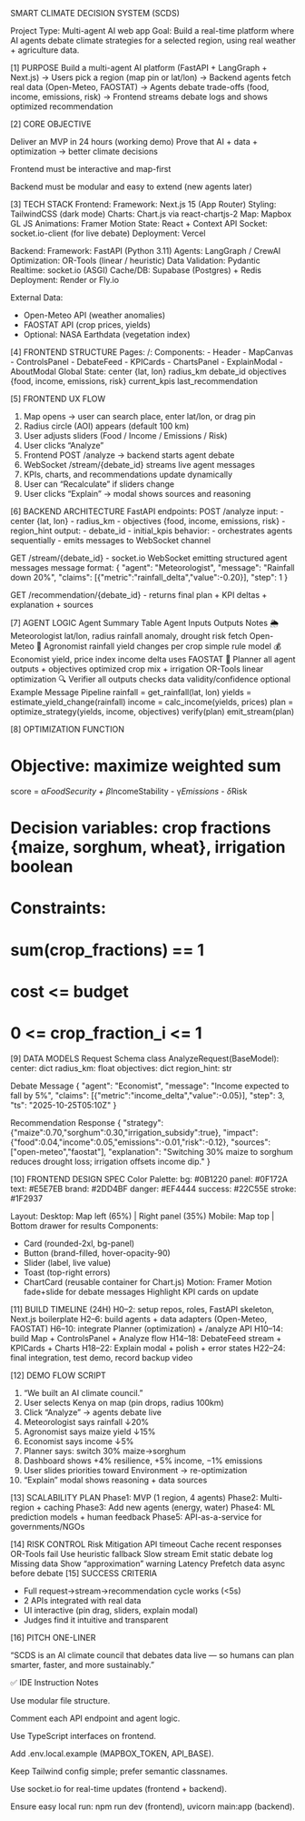SMART CLIMATE DECISION SYSTEM (SCDS)

Project Type: Multi-agent AI web app
Goal: Build a real-time platform where AI agents debate climate strategies for a selected region, using real weather + agriculture data.

[1] PURPOSE
Build a multi-agent AI platform (FastAPI + LangGraph + Next.js)
→ Users pick a region (map pin or lat/lon)
→ Backend agents fetch real data (Open-Meteo, FAOSTAT)
→ Agents debate trade-offs (food, income, emissions, risk)
→ Frontend streams debate logs and shows optimized recommendation

[2] CORE OBJECTIVE

Deliver an MVP in 24 hours (working demo)
Prove that AI + data + optimization → better climate decisions

Frontend must be interactive and map-first

Backend must be modular and easy to extend (new agents later)

[3] TECH STACK
Frontend:
  Framework: Next.js 15 (App Router)
  Styling: TailwindCSS (dark mode)
  Charts: Chart.js via react-chartjs-2
  Map: Mapbox GL JS
  Animations: Framer Motion
  State: React + Context API
  Socket: socket.io-client (for live debate)
  Deployment: Vercel

Backend:
  Framework: FastAPI (Python 3.11)
  Agents: LangGraph / CrewAI
  Optimization: OR-Tools (linear / heuristic)
  Data Validation: Pydantic
  Realtime: socket.io (ASGI)
  Cache/DB: Supabase (Postgres) + Redis
  Deployment: Render or Fly.io

External Data:
  - Open-Meteo API (weather anomalies)
  - FAOSTAT API (crop prices, yields)
  - Optional: NASA Earthdata (vegetation index)

[4] FRONTEND STRUCTURE
Pages:
  /:
    Components:
      - Header
      - MapCanvas
      - ControlsPanel
      - DebateFeed
      - KPICards
      - ChartsPanel
      - ExplainModal
      - AboutModal
Global State:
  center {lat, lon}
  radius_km
  debate_id
  objectives {food, income, emissions, risk}
  current_kpis
  last_recommendation

[5] FRONTEND UX FLOW
1. Map opens → user can search place, enter lat/lon, or drag pin
2. Radius circle (AOI) appears (default 100 km)
3. User adjusts sliders (Food / Income / Emissions / Risk)
4. User clicks “Analyze”
5. Frontend POST /analyze → backend starts agent debate
6. WebSocket /stream/{debate_id} streams live agent messages
7. KPIs, charts, and recommendations update dynamically
8. User can “Recalculate” if sliders change
9. User clicks “Explain” → modal shows sources and reasoning

[6] BACKEND ARCHITECTURE
FastAPI endpoints:
  POST /analyze
    input:
      - center {lat, lon}
      - radius_km
      - objectives {food, income, emissions, risk}
      - region_hint
    output:
      - debate_id
      - initial_kpis
    behavior:
      - orchestrates agents sequentially
      - emits messages to WebSocket channel

  GET /stream/{debate_id}
    - socket.io WebSocket emitting structured agent messages
    message format:
      {
        "agent": "Meteorologist",
        "message": "Rainfall down 20%",
        "claims": [{"metric":"rainfall_delta","value":-0.20}],
        "step": 1
      }

  GET /recommendation/{debate_id}
    - returns final plan + KPI deltas + explanation + sources

[7] AGENT LOGIC
Agent Summary Table
Agent	Inputs	Outputs	Notes
🌦 Meteorologist	lat/lon, radius	rainfall anomaly, drought risk	fetch Open-Meteo
🌾 Agronomist	rainfall	yield changes per crop	simple rule model
💰 Economist	yield, price index	income delta	uses FAOSTAT
🧭 Planner	all agent outputs + objectives	optimized crop mix + irrigation	OR-Tools linear optimization
🔍 Verifier	all outputs	checks data validity/confidence	optional
Example Message Pipeline
rainfall = get_rainfall(lat, lon)
yields = estimate_yield_change(rainfall)
income = calc_income(yields, prices)
plan = optimize_strategy(yields, income, objectives)
verify(plan)
emit_stream(plan)

[8] OPTIMIZATION FUNCTION
# Objective: maximize weighted sum
score = α*FoodSecurity + β*IncomeStability - γ*Emissions - δ*Risk
# Decision variables: crop fractions {maize, sorghum, wheat}, irrigation boolean
# Constraints:
#   sum(crop_fractions) == 1
#   cost <= budget
#   0 <= crop_fraction_i <= 1

[9] DATA MODELS
Request Schema
class AnalyzeRequest(BaseModel):
    center: dict
    radius_km: float
    objectives: dict
    region_hint: str

Debate Message
{
  "agent": "Economist",
  "message": "Income expected to fall by 5%",
  "claims": [{"metric":"income_delta","value":-0.05}],
  "step": 3,
  "ts": "2025-10-25T05:10Z"
}

Recommendation Response
{
  "strategy": {"maize":0.70,"sorghum":0.30,"irrigation_subsidy":true},
  "impact": {"food":0.04,"income":0.05,"emissions":-0.01,"risk":-0.12},
  "sources": ["open-meteo","faostat"],
  "explanation": "Switching 30% maize to sorghum reduces drought loss; irrigation offsets income dip."
}

[10] FRONTEND DESIGN SPEC
Color Palette:
  bg: #0B1220
  panel: #0F172A
  text: #E5E7EB
  brand: #2DD4BF
  danger: #EF4444
  success: #22C55E
  stroke: #1F2937

Layout:
  Desktop: Map left (65%) | Right panel (35%)
  Mobile: Map top | Bottom drawer for results
Components:
  - Card (rounded-2xl, bg-panel)
  - Button (brand-filled, hover-opacity-90)
  - Slider (label, live value)
  - Toast (top-right errors)
  - ChartCard (reusable container for Chart.js)
Motion:
  Framer Motion fade+slide for debate messages
  Highlight KPI cards on update

[11] BUILD TIMELINE (24H)
H0–2: setup repos, roles, FastAPI skeleton, Next.js boilerplate
H2–6: build agents + data adapters (Open-Meteo, FAOSTAT)
H6–10: integrate Planner (optimization) + /analyze API
H10–14: build Map + ControlsPanel + Analyze flow
H14–18: DebateFeed stream + KPICards + Charts
H18–22: Explain modal + polish + error states
H22–24: final integration, test demo, record backup video

[12] DEMO FLOW SCRIPT
1. “We built an AI climate council.”
2. User selects Kenya on map (pin drops, radius 100km)
3. Click “Analyze” → agents debate live
4. Meteorologist says rainfall ↓20%
5. Agronomist says maize yield ↓15%
6. Economist says income ↓5%
7. Planner says: switch 30% maize→sorghum
8. Dashboard shows +4% resilience, +5% income, −1% emissions
9. User slides priorities toward Environment → re-optimization
10. “Explain” modal shows reasoning + data sources

[13] SCALABILITY PLAN
Phase1: MVP (1 region, 4 agents)
Phase2: Multi-region + caching
Phase3: Add new agents (energy, water)
Phase4: ML prediction models + human feedback
Phase5: API-as-a-service for governments/NGOs

[14] RISK CONTROL
Risk	Mitigation
API timeout	Cache recent responses
OR-Tools fail	Use heuristic fallback
Slow stream	Emit static debate log
Missing data	Show “approximation” warning
Latency	Prefetch data async before debate
[15] SUCCESS CRITERIA
- Full request→stream→recommendation cycle works (<5s)
- 2 APIs integrated with real data
- UI interactive (pin drag, sliders, explain modal)
- Judges find it intuitive and transparent

[16] PITCH ONE-LINER

“SCDS is an AI climate council that debates data live — so humans can plan smarter, faster, and more sustainably.”

✅ IDE Instruction Notes

Use modular file structure.

Comment each API endpoint and agent logic.

Use TypeScript interfaces on frontend.

Add .env.local.example (MAPBOX_TOKEN, API_BASE).

Keep Tailwind config simple; prefer semantic classnames.

Use socket.io for real-time updates (frontend + backend).

Ensure easy local run: npm run dev (frontend), uvicorn main:app (backend).
